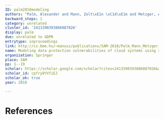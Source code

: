 ```yaml
---
ID: palm2018modeling
authors: "Palm, Alexander and Mann, Zolt\xE1n \xC1d\xE1m and Metzger, Andreas"
backward_steps: 1
category: unrelated
cluster_id: '2413390393886087026'
display: palm
due: unrelated to GDPR
entrytype: inproceedings
link: http://cs.bme.hu/~manusz/publications/SAM-2018/Palm_Mann_Metzger_SAM_2018.pdf
name: Modeling data protection vulnerabilities of cloud systems using risk patterns
organization: Springer
place: SAM
pp: 1--19
scholar: https://scholar.google.com/scholar?cites=2413390393886087026&as_sdt=2005&sciodt=0,5&hl=en
scholar_id: cpfry8YVfiEJ
scholar_ok: true
year: 2018

---
```


# References

